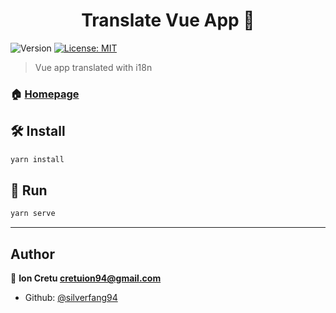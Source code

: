 <h1 align="center">Translate Vue App 📝</h1>
<p>
  <img alt="Version" src="https://img.shields.io/badge/version-0.1.0-blue.svg?cacheSeconds=2592000" />
  <a href="#" target="_blank">
    <img alt="License: MIT" src="https://img.shields.io/badge/License-MIT-yellow.svg" />
  </a>
</p>

> Vue app translated with i18n

### 🏠 [Homepage](https://github.com/silverfang94/node-experiments/vue-i18n)

## 🛠️ Install

```sh
yarn install
```

## 🚗 Run

```sh
yarn serve
```

---

## Author

👨 **Ion Cretu <cretuion94@gmail.com>**

- Github: [@silverfang94](https://github.com/silverfang94)
